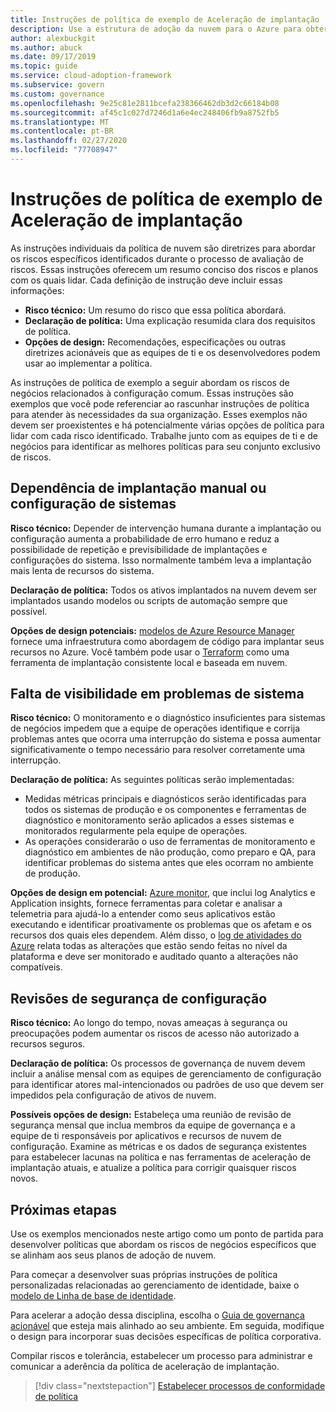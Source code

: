 ```yaml
---
title: Instruções de política de exemplo de Aceleração de implantação
description: Use a estrutura de adoção da nuvem para o Azure para obter instruções de política de aceleração de implantação de exemplo para ajudá-lo a criar instruções de política.
author: alexbuckgit
ms.author: abuck
ms.date: 09/17/2019
ms.topic: guide
ms.service: cloud-adoption-framework
ms.subservice: govern
ms.custom: governance
ms.openlocfilehash: 9e25c81e2811bcefa238366462db3d2c66184b08
ms.sourcegitcommit: af45c1c027d7246d1a6e4ec248406fb9a8752fb5
ms.translationtype: MT
ms.contentlocale: pt-BR
ms.lasthandoff: 02/27/2020
ms.locfileid: "77708947"
---
```

# <a name="deployment-acceleration-sample-policy-statements"></a>Instruções de política de exemplo de Aceleração de implantação

As instruções individuais da política de nuvem são diretrizes para abordar os riscos específicos identificados durante o processo de avaliação de riscos. Essas instruções oferecem um resumo conciso dos riscos e planos com os quais lidar. Cada definição de instrução deve incluir essas informações:

- **Risco técnico:** Um resumo do risco que essa política abordará.
- **Declaração de política:** Uma explicação resumida clara dos requisitos de política.
- **Opções de design:** Recomendações, especificações ou outras diretrizes acionáveis que as equipes de ti e os desenvolvedores podem usar ao implementar a política.

As instruções de política de exemplo a seguir abordam os riscos de negócios relacionados à configuração comum. Essas instruções são exemplos que você pode referenciar ao rascunhar instruções de política para atender às necessidades da sua organização. Esses exemplos não devem ser proexistentes e há potencialmente várias opções de política para lidar com cada risco identificado. Trabalhe junto com as equipes de ti e de negócios para identificar as melhores políticas para seu conjunto exclusivo de riscos.

## <a name="reliance-on-manual-deployment-or-configuration-of-systems"></a>Dependência de implantação manual ou configuração de sistemas

**Risco técnico:** Depender de intervenção humana durante a implantação ou configuração aumenta a probabilidade de erro humano e reduz a possibilidade de repetição e previsibilidade de implantações e configurações do sistema. Isso normalmente também leva a implantação mais lenta de recursos do sistema.

**Declaração de política:** Todos os ativos implantados na nuvem devem ser implantados usando modelos ou scripts de automação sempre que possível.

**Opções de design potenciais:** [modelos de Azure Resource Manager](https://docs.microsoft.com/azure/azure-resource-manager/template-deployment-overview) fornece uma infraestrutura como abordagem de código para implantar seus recursos no Azure. Você também pode usar o [Terraform](https://docs.microsoft.com/azure/terraform/terraform-overview) como uma ferramenta de implantação consistente local e baseada em nuvem.

## <a name="lack-of-visibility-into-system-issues"></a>Falta de visibilidade em problemas de sistema

**Risco técnico:** O monitoramento e o diagnóstico insuficientes para sistemas de negócios impedem que a equipe de operações identifique e corrija problemas antes que ocorra uma interrupção do sistema e possa aumentar significativamente o tempo necessário para resolver corretamente uma interrupção.

**Declaração de política:** As seguintes políticas serão implementadas:

- Medidas métricas principais e diagnósticos serão identificadas para todos os sistemas de produção e os componentes e ferramentas de diagnóstico e monitoramento serão aplicados a esses sistemas e monitorados regularmente pela equipe de operações.
- As operações considerarão o uso de ferramentas de monitoramento e diagnóstico em ambientes de não produção, como preparo e QA, para identificar problemas do sistema antes que eles ocorram no ambiente de produção.

**Opções de design em potencial:** [Azure monitor](https://docs.microsoft.com/azure/azure-monitor), que inclui log Analytics e Application insights, fornece ferramentas para coletar e analisar a telemetria para ajudá-lo a entender como seus aplicativos estão executando e identificar proativamente os problemas que os afetam e os recursos dos quais eles dependem. Além disso, o [log de atividades do Azure](https://docs.microsoft.com/azure/azure-monitor/platform/activity-logs-overview) relata todas as alterações que estão sendo feitas no nível da plataforma e deve ser monitorado e auditado quanto a alterações não compatíveis.

## <a name="configuration-security-reviews"></a>Revisões de segurança de configuração

**Risco técnico:** Ao longo do tempo, novas ameaças à segurança ou preocupações podem aumentar os riscos de acesso não autorizado a recursos seguros.

**Declaração de política:** Os processos de governança de nuvem devem incluir a análise mensal com as equipes de gerenciamento de configuração para identificar atores mal-intencionados ou padrões de uso que devem ser impedidos pela configuração de ativos de nuvem.

**Possíveis opções de design:** Estabeleça uma reunião de revisão de segurança mensal que inclua membros da equipe de governança e a equipe de ti responsáveis por aplicativos e recursos de nuvem de configuração. Examine as métricas e os dados de segurança existentes para estabelecer lacunas na política e nas ferramentas de aceleração de implantação atuais, e atualize a política para corrigir quaisquer riscos novos.

## <a name="next-steps"></a>Próximas etapas

Use os exemplos mencionados neste artigo como um ponto de partida para desenvolver políticas que abordam os riscos de negócios específicos que se alinham aos seus planos de adoção de nuvem.

Para começar a desenvolver suas próprias instruções de política personalizadas relacionadas ao gerenciamento de identidade, baixe o [modelo de Linha de base de identidade](../identity-baseline/template.md).

Para acelerar a adoção dessa disciplina, escolha o [Guia de governança acionável](../guides/index.md) que esteja mais alinhado ao seu ambiente. Em seguida, modifique o design para incorporar suas decisões específicas de política corporativa.

Compilar riscos e tolerância, estabelecer um processo para administrar e comunicar a aderência da política de aceleração de implantação.

> [!div class="nextstepaction"]
> [Estabelecer processos de conformidade de política](./compliance-processes.md)
